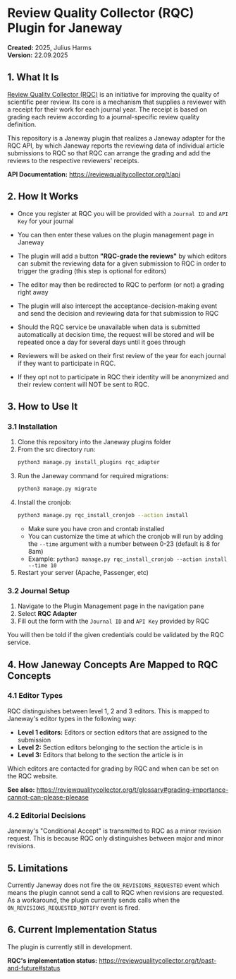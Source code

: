 # Review Quality Collector (RQC) Plugin for Janeway

**Created:** 2025, Julius Harms  
**Version:** 22.09.2025  

## 1. What It Is

[Review Quality Collector (RQC)](https://reviewqualitycollector.org) is an initiative for improving the quality of scientific peer review. Its core is a mechanism that supplies a reviewer with a receipt for their work for each journal year. The receipt is based on grading each review according to a journal-specific review quality definition.

This repository is a Janeway plugin that realizes a Janeway adapter for the RQC API, by which Janeway reports the reviewing data of individual article submissions to RQC so that RQC can arrange the grading and add the reviews to the respective reviewers' receipts.

**API Documentation:** https://reviewqualitycollector.org/t/api

## 2. How It Works

- Once you register at RQC you will be provided with a `Journal ID` and `API Key` for your journal
- You can then enter these values on the plugin management page in Janeway
- The plugin will add a button **"RQC-grade the reviews"** by which editors can submit the reviewing data for a given submission to RQC in order to trigger the grading (this step is optional for editors)
- The editor may then be redirected to RQC to perform (or not) a grading right away
- The plugin will also intercept the acceptance-decision-making event and send the decision and reviewing data for that submission to RQC
- Should the RQC service be unavailable when data is submitted automatically at decision time, the request will be stored and will be repeated once a day for several days until it goes through

- Reviewers will be asked on their first review of the year for each journal if they want to participate in RQC.
- If they opt not to participate in RQC their identity will be anonymized and their review content will NOT be sent to RQC.

## 3. How to Use It

### 3.1 Installation

1. Clone this repository into the Janeway plugins folder
2. From the src directory run:
   ```bash
   python3 manage.py install_plugins rqc_adapter
   ```
3. Run the Janeway command for required migrations:
   ```bash
   python3 manage.py migrate
   ```
4. Install the cronjob:
   ```bash
   python3 manage.py rqc_install_cronjob --action install
   ```
   - Make sure you have cron and crontab installed
   - You can customize the time at which the cronjob will run by adding the `--time` argument with a number between 0-23 (default is 8 for 8am)
   - Example: `python3 manage.py rqc_install_cronjob --action install --time 10`
5. Restart your server (Apache, Passenger, etc)

### 3.2 Journal Setup

1. Navigate to the Plugin Management page in the navigation pane
2. Select **RQC Adapter**
3. Fill out the form with the `Journal ID` and `API Key` provided by RQC

You will then be told if the given credentials could be validated by the RQC service.

## 4. How Janeway Concepts Are Mapped to RQC Concepts

### 4.1 Editor Types

RQC distinguishes between level 1, 2 and 3 editors. This is mapped to Janeway's editor types in the following way:

- **Level 1 editors:** Editors or section editors that are assigned to the submission
- **Level 2:** Section editors belonging to the section the article is in
- **Level 3:** Editors that belong to the section the article is in

Which editors are contacted for grading by RQC and when can be set on the RQC website.

**See also:** https://reviewqualitycollector.org/t/glossary#grading-importance-cannot-can-please-pleease

### 4.2 Editorial Decisions

Janeway's "Conditional Accept" is transmitted to RQC as a minor revision request. This is because RQC only distinguishes between major and minor revisions.

## 5. Limitations

Currently Janeway does not fire the `ON_REVISIONS_REQUESTED` event which means the plugin cannot send a call to RQC when revisions are requested. As a workaround, the plugin currently sends calls when the `ON_REVISIONS_REQUESTED_NOTIFY` event is fired.

## 6. Current Implementation Status

The plugin is currently still in development.

**RQC's implementation status:** https://reviewqualitycollector.org/t/past-and-future#status